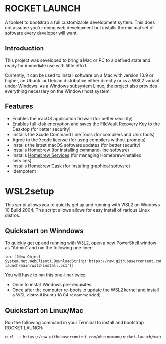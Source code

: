 # ROCKET LAUNCH
A toolset to bootstrap a full customizable development system. This does not assume you're doing web development but installs the minimal set of software every developer will want.

## Introduction
This project was developed to bring a Mac or PC to a defined state and ready for immediate use with little effort.

Currently, it can be used to install software on a Mac with version 10.9 or higher, an Ubuntu or Debian distribution either directly or as a WSL2 variant under Windows.
As a Windows subsystem Linux, the project also provides everything necessary on the Windows host system.

## Features
- Enables the macOS application firewall (for better security)
- Enables full-disk encryption and saves the FileVault Recovery Key to the Desktop (for better security)
- Installs the Xcode Command Line Tools (for compilers and Unix tools)
- Agree to the Xcode license (for using compilers without prompts)
- Installs the latest macOS software updates (for better security)
- Installs [Homebrew](http://brew.sh) (for installing command-line software)
- Installs [Homebrew Services](https://github.com/Homebrew/homebrew-services) (for managing Homebrew-installed services)
- Installs [Homebrew Cask](https://github.com/caskroom/homebrew-cask) (for installing graphical software)
- Idempotent


# WSL2setup

This script allows you to quickly get up and running with WSL2 on Windows 10 Build 2004.
This script allows allows for easy install of various Linux distros.

## Quickstart on Winndows

To quickly get up and running with WSL2, open a new PowerShell window as "Admin" and run the following one-liner:

```posh
iex ((New-Object System.Net.WebClient).DownloadString('https://raw.githubusercontent.com/oheinemann/rocket-launch/main/wsl2-install.ps1'))
```

You will have to run this one-liner twice.
* Once to install Windows pre-requisites
* Once after the computer re-boots to update the WSL2 kernel and install a WSL distro (Ubuntu 18.04 recommended)


## Quickstart on Linux/Mac

Run the following command in your Terminal to install and bootstrap ROCKET LAUNCH:

```bash
curl -s https://raw.githubusercontent.com/oheinemann/rocket-launch/main/install.sh | bash

```
